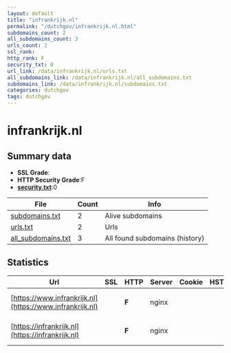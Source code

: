 ```yaml
---
layout: default
title: "infrankrijk.nl"
permalink: "/dutchgov/infrankrijk.nl.html"
subdomains_count: 2
all_subdomains_count: 3
urls_count: 2
ssl_rank: 
http_rank: F
security_txt: 0
url_link: /data/infrankrijk.nl/urls.txt
all_subdomains_link: /data/infrankrijk.nl/all_subdomains.txt
subdomains_link: /data/infrankrijk.nl/subdomains.txt
categories: dutchgov
tags: dutchgov
---
```



# infrankrijk.nl
## Summary data


 - **SSL Grade**:
 - **HTTP Security Grade**:F
 - **[security.txt](https://www.digitaleoverheid.nl/nieuws/standaard-security-txt-nu-verplicht-voor-overheid/)**:0


| File       | Count | Info |
|------------|-------|------|
|[subdomains.txt](/DutchGovScope/data/infrankrijk.nl/subdomains.txt)|2|Alive subdomains|
|[urls.txt](/DutchGovScope/data/infrankrijk.nl/urls.txt)|2|Urls|
|[all_subdomains.txt](/DutchGovScope/data/infrankrijk.nl/all_subdomains.txt)|3|All found subdomains (history)|


## Statistics


| Url | SSL | HTTP | Server | Cookie | HSTS | CORS | CTO | CSP | XFO | XXP | RP |FP| Tech |Title |
|--------|-------|-------|------|------|------|------|------|------|------|------|------|------|------|------|
|[https://www.infrankrijk.nl](https://www.infrankrijk.nl)| | **F**|nginx| | | | | | | | :white_check_mark: | |Nginx|301 Moved Perman...|
|[https://infrankrijk.nl](https://infrankrijk.nl)| | **F**|nginx| | | | | | | | :white_check_mark: | |Nginx|301 Moved Perman...|

